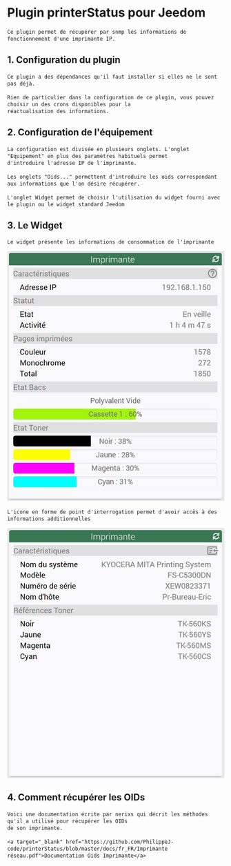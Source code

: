 # Plugin printerStatus pour Jeedom

    Ce plugin permet de récupérer par snmp les informations de fonctionnement d'une imprimante IP.


## 1. Configuration du plugin

    Ce plugin a des dépendances qu'il faut installer si elles ne le sont pas déjà.

    Rien de particulier dans la configuration de ce plugin, vous pouvez choisir un des crons disponibles pour la
    réactualisation des informations.

## 2. Configuration de l'équipement

    La configuration est divisée en plusieurs onglets. L'onglet "Equipement" en plus des paramètres habituels permet 
    d'introduire l'adresse IP de l'imprimante.

    Les onglets "Oids..." permettent d'introduire les oids correspondant aux informations que l'on désire récupérer.

    L'onglet Widget permet de choisir l'utilisation du widget fourni avec le plugin ou le widget standard Jeedom

## 3. Le Widget 

    Le widget présente les informations de consommation de l'imprimante 

![General](../images/general.png "General")

    L'icone en forme de point d'interrogation permet d'avoir accès à des informations additionnelles

![Caract](../images/caract.png "Caract")

## 4. Comment récupérer les OIDs

    Voici une documentation écrite par nerixs qui décrit les méthodes qu'il a utilisé pour récupérer les OIDs 
    de son imprimante.

    <a target="_blank" href="https://github.com/PhilippeJ-code/printerStatus/blob/master/docs/fr_FR/Imprimante réseau.pdf">Documentation Oids Imprimante</a>
    